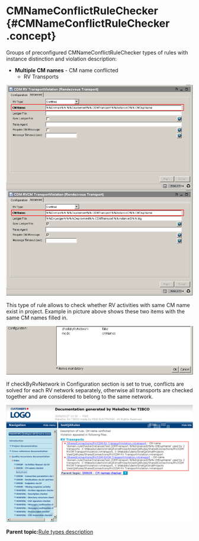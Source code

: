 # CMNameConflictRuleChecker {#CMNameConflictRuleChecker .concept}

Groups of preconfigured CMNameConflictRuleChecker types of rules with instance distinction and violation description:

-   **Multiple CM names** - CM name conflicted
    -   RV Transports

![CMNameConflictRuleChecker particular violation](img/CMNameConflictRuleChecker.png "CMNameConflictRuleChecker particular violation")

This type of rule allows to check whether RV activities with same CM name exist in project. Example in picture above shows these two items with the same CM names filled in.

![CMNameConflictRuleChecker configuration](img/CMNameConflictRuleCheckerConfiguration.png "CMNameConflictRuleChecker configuration")

If checkByRvNetwork in Configuration section is set to true, conflicts are solved for each RV network separately, otherwise all transports are checked together and are considered to belong to the same network.

![CMNameConflictRuleChecker particular violation documentation output](img/CMNameConflictRuleCheckerOutput.png "CMNameConflictRuleChecker particular violation documentation output")

**Parent topic:**[Rule types description](../../../modules/qa/setup/qualityAssuranceRuleTypesDescription.md)

